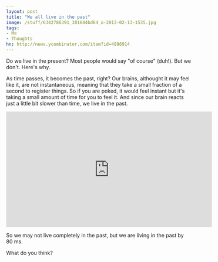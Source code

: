 ```yaml
---
layout: post
title: "We all live in the past"
image: /stuff/6342786391_301644bd64_o-2013-02-13-1535.jpg
tags:
- Me
- Thoughts
hn: http://news.ycombinator.com/item?id=4886914
---
```



Do we live in the present? Most people would say "of course" (duh!). But we don't. Here's why.

As time passes, it becomes the past, right? Our brains, althought it may feel like it, are not instantaneous, meaning that they take a small fraction of a second to register things. So if you are poked, it would feel instant but it's taking a small amount of time for you to feel it. And since our brain reacts just a little bit slower than time, we live in the past.

<iframe width="560" height="315" src="http://www.youtube.com/embed/BTOODPf-iuc" frameborder="0" allowfullscreen></iframe>

So we may not live completely in the past, but we are living in the past by 80 ms.

What do you think?

